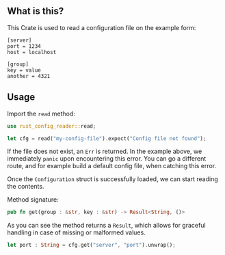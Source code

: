 ## What is this?
This Crate is used to read a configuration file on the example form:

````
[server]
port = 1234
host = localhost

[group]
key = value
another = 4321
````

## Usage
Import the ``read`` method:

````rust
use rust_config_reader::read;

let cfg = read("my-config-file").expect("Config file not found");
````

If the file does not exist, an ``Err`` is returned. In the example above, we
immediately ``panic`` upon encountering this error. You can go a different route, and for example build a default
config file, when catching this error.

Once the ``Configuration`` struct is successfully loaded, we can start reading the contents.

Method signature:
````rust
pub fn get(group : &str, key : &str) -> Result<String, ()>
````

As you can see the method returns a ``Result``, which allows for graceful handling
in case of missing or malformed values.

````rust
let port : String = cfg.get("server", "port").unwrap();
````

